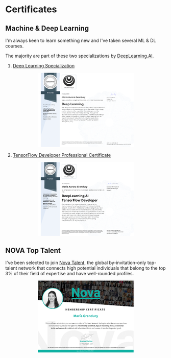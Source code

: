 # Certificates

## Machine & Deep Learning

I'm always keen to learn something new and I've taken several ML & DL courses.

The majority are part of these two specializations by [DeepLearning.AI](https://www.deeplearning.ai).

1. [Deep Learning Specialization](https://www.deeplearning.ai/deep-learning-specialization/)
<p align="center">
  <img src="img/deep-learning-specialization.png" alt="Deep Learning Specialization" width="300"/>
</p>

2. [TensorFlow Developer Professional Certificate](https://www.deeplearning.ai/tensorflow-in-practice/)
<p align="center">
  <img src="img/tensorflow-developer-professional-certificate.png" alt="TensorFlow Developer Professional Certificate" width="300"/>
</p>

## NOVA Top Talent

I've been selected to join [Nova Talent](https://novatalent.com/), the global by-invitation-only top-talent network that connects 
high potential individuals that belong to the top 3% of their field of expertise and have well-rounded profiles.

<p align="center">
  <img src="img/nova-member-certificate.png" alt="NOVA Top Talent" width="300"/>
</p>
